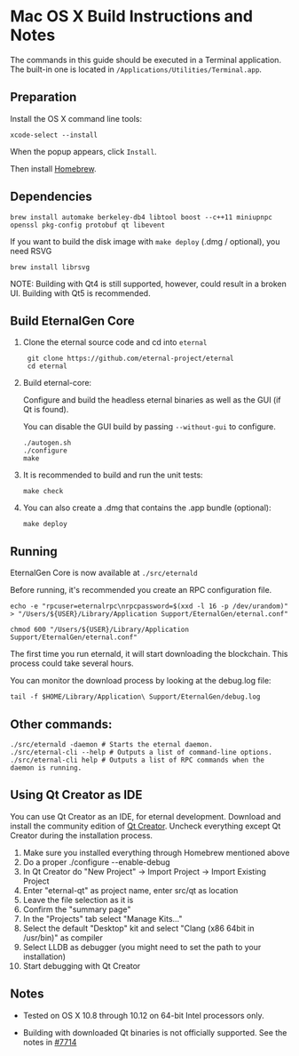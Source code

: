 Mac OS X Build Instructions and Notes
====================================
The commands in this guide should be executed in a Terminal application.
The built-in one is located in `/Applications/Utilities/Terminal.app`.

Preparation
-----------
Install the OS X command line tools:

`xcode-select --install`

When the popup appears, click `Install`.

Then install [Homebrew](https://brew.sh).

Dependencies
----------------------

    brew install automake berkeley-db4 libtool boost --c++11 miniupnpc openssl pkg-config protobuf qt libevent

If you want to build the disk image with `make deploy` (.dmg / optional), you need RSVG

    brew install librsvg

NOTE: Building with Qt4 is still supported, however, could result in a broken UI. Building with Qt5 is recommended.

Build EternalGen Core
------------------------

1. Clone the eternal source code and cd into `eternal`

        git clone https://github.com/eternal-project/eternal
        cd eternal

2.  Build eternal-core:

    Configure and build the headless eternal binaries as well as the GUI (if Qt is found).

    You can disable the GUI build by passing `--without-gui` to configure.

        ./autogen.sh
        ./configure
        make

3.  It is recommended to build and run the unit tests:

        make check

4.  You can also create a .dmg that contains the .app bundle (optional):

        make deploy

Running
-------

EternalGen Core is now available at `./src/eternald`

Before running, it's recommended you create an RPC configuration file.

    echo -e "rpcuser=eternalrpc\nrpcpassword=$(xxd -l 16 -p /dev/urandom)" > "/Users/${USER}/Library/Application Support/EternalGen/eternal.conf"

    chmod 600 "/Users/${USER}/Library/Application Support/EternalGen/eternal.conf"

The first time you run eternald, it will start downloading the blockchain. This process could take several hours.

You can monitor the download process by looking at the debug.log file:

    tail -f $HOME/Library/Application\ Support/EternalGen/debug.log

Other commands:
-------

    ./src/eternald -daemon # Starts the eternal daemon.
    ./src/eternal-cli --help # Outputs a list of command-line options.
    ./src/eternal-cli help # Outputs a list of RPC commands when the daemon is running.

Using Qt Creator as IDE
------------------------
You can use Qt Creator as an IDE, for eternal development.
Download and install the community edition of [Qt Creator](https://www.qt.io/download/).
Uncheck everything except Qt Creator during the installation process.

1. Make sure you installed everything through Homebrew mentioned above
2. Do a proper ./configure --enable-debug
3. In Qt Creator do "New Project" -> Import Project -> Import Existing Project
4. Enter "eternal-qt" as project name, enter src/qt as location
5. Leave the file selection as it is
6. Confirm the "summary page"
7. In the "Projects" tab select "Manage Kits..."
8. Select the default "Desktop" kit and select "Clang (x86 64bit in /usr/bin)" as compiler
9. Select LLDB as debugger (you might need to set the path to your installation)
10. Start debugging with Qt Creator

Notes
-----

* Tested on OS X 10.8 through 10.12 on 64-bit Intel processors only.

* Building with downloaded Qt binaries is not officially supported. See the notes in [#7714](https://github.com/bitcoin/bitcoin/issues/7714)
